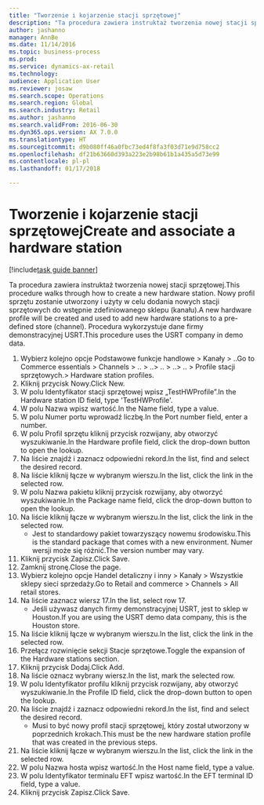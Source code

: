 ```yaml
--- 
title: "Tworzenie i kojarzenie stacji sprzętowej"
description: "Ta procedura zawiera instruktaż tworzenia nowej stacji sprzętowej."
author: jashanno
manager: AnnBe
ms.date: 11/14/2016
ms.topic: business-process
ms.prod: 
ms.service: dynamics-ax-retail
ms.technology: 
audience: Application User
ms.reviewer: josaw
ms.search.scope: Operations
ms.search.region: Global
ms.search.industry: Retail
ms.author: jashanno
ms.search.validFrom: 2016-06-30
ms.dyn365.ops.version: AX 7.0.0
ms.translationtype: HT
ms.sourcegitcommit: d9b080ff46a0fbc73ed4f8fa3f03d71e9d758cc2
ms.openlocfilehash: df21b63660d393a223e2b98b61b1a435a5d73e99
ms.contentlocale: pl-pl
ms.lasthandoff: 01/17/2018

---
```

# <a name="create-and-associate-a-hardware-station"></a><span data-ttu-id="260a2-103">Tworzenie i kojarzenie stacji sprzętowej</span><span class="sxs-lookup"><span data-stu-id="260a2-103">Create and associate a hardware station</span></span>

[!include[task guide banner](../includes/task-guide-banner.md)]

<span data-ttu-id="260a2-104">Ta procedura zawiera instruktaż tworzenia nowej stacji sprzętowej.</span><span class="sxs-lookup"><span data-stu-id="260a2-104">This procedure walks through how to create a new hardware station.</span></span> <span data-ttu-id="260a2-105">Nowy profil sprzętu zostanie utworzony i użyty w celu dodania nowych stacji sprzętowych do wstępnie zdefiniowanego sklepu (kanału).</span><span class="sxs-lookup"><span data-stu-id="260a2-105">A new hardware profile will be created and used to add new hardware stations to a pre-defined store (channel).</span></span> <span data-ttu-id="260a2-106">Procedura wykorzystuje dane firmy demonstracyjnej USRT.</span><span class="sxs-lookup"><span data-stu-id="260a2-106">This procedure uses the USRT company in demo data.</span></span>

1. <span data-ttu-id="260a2-107">Wybierz kolejno opcje Podstawowe funkcje handlowe > Kanały > ..</span><span class="sxs-lookup"><span data-stu-id="260a2-107">Go to Commerce essentials > Channels > ..</span></span> <span data-ttu-id="260a2-108">> ..</span><span class="sxs-lookup"><span data-stu-id="260a2-108">> ..</span></span> <span data-ttu-id="260a2-109">> ..</span><span class="sxs-lookup"><span data-stu-id="260a2-109">> ..</span></span> <span data-ttu-id="260a2-110">> Profile stacji sprzętowych.</span><span class="sxs-lookup"><span data-stu-id="260a2-110">> Hardware station profiles.</span></span>
2. <span data-ttu-id="260a2-111">Kliknij przycisk Nowy.</span><span class="sxs-lookup"><span data-stu-id="260a2-111">Click New.</span></span>
3. <span data-ttu-id="260a2-112">W polu Identyfikator stacji sprzętowej wpisz „TestHWProfile”.</span><span class="sxs-lookup"><span data-stu-id="260a2-112">In the Hardware station ID field, type 'TestHWProfile'.</span></span>
4. <span data-ttu-id="260a2-113">W polu Nazwa wpisz wartość.</span><span class="sxs-lookup"><span data-stu-id="260a2-113">In the Name field, type a value.</span></span>
5. <span data-ttu-id="260a2-114">W polu Numer portu wprowadź liczbę.</span><span class="sxs-lookup"><span data-stu-id="260a2-114">In the Port number field, enter a number.</span></span>
6. <span data-ttu-id="260a2-115">W polu Profil sprzętu kliknij przycisk rozwijany, aby otworzyć wyszukiwanie.</span><span class="sxs-lookup"><span data-stu-id="260a2-115">In the Hardware profile field, click the drop-down button to open the lookup.</span></span>
7. <span data-ttu-id="260a2-116">Na liście znajdź i zaznacz odpowiedni rekord.</span><span class="sxs-lookup"><span data-stu-id="260a2-116">In the list, find and select the desired record.</span></span>
8. <span data-ttu-id="260a2-117">Na liście kliknij łącze w wybranym wierszu.</span><span class="sxs-lookup"><span data-stu-id="260a2-117">In the list, click the link in the selected row.</span></span>
9. <span data-ttu-id="260a2-118">W polu Nazwa pakietu kliknij przycisk rozwijany, aby otworzyć wyszukiwanie.</span><span class="sxs-lookup"><span data-stu-id="260a2-118">In the Package name field, click the drop-down button to open the lookup.</span></span>
10. <span data-ttu-id="260a2-119">Na liście kliknij łącze w wybranym wierszu.</span><span class="sxs-lookup"><span data-stu-id="260a2-119">In the list, click the link in the selected row.</span></span>
    * <span data-ttu-id="260a2-120">Jest to standardowy pakiet towarzyszący nowemu środowisku.</span><span class="sxs-lookup"><span data-stu-id="260a2-120">This is the standard package that comes with a new environment.</span></span> <span data-ttu-id="260a2-121">Numer wersji może się różnić.</span><span class="sxs-lookup"><span data-stu-id="260a2-121">The version number may vary.</span></span>  
11. <span data-ttu-id="260a2-122">Kliknij przycisk Zapisz.</span><span class="sxs-lookup"><span data-stu-id="260a2-122">Click Save.</span></span>
12. <span data-ttu-id="260a2-123">Zamknij stronę.</span><span class="sxs-lookup"><span data-stu-id="260a2-123">Close the page.</span></span>
13. <span data-ttu-id="260a2-124">Wybierz kolejno opcje Handel detaliczny i inny > Kanały > Wszystkie sklepy sieci sprzedaży.</span><span class="sxs-lookup"><span data-stu-id="260a2-124">Go to Retail and commerce > Channels > All retail stores.</span></span>
14. <span data-ttu-id="260a2-125">Na liście zaznacz wiersz 17.</span><span class="sxs-lookup"><span data-stu-id="260a2-125">In the list, select row 17.</span></span>
    * <span data-ttu-id="260a2-126">Jeśli używasz danych firmy demonstracyjnej USRT, jest to sklep w Houston.</span><span class="sxs-lookup"><span data-stu-id="260a2-126">If you are using the USRT demo data company, this is the Houston store.</span></span>  
15. <span data-ttu-id="260a2-127">Na liście kliknij łącze w wybranym wierszu.</span><span class="sxs-lookup"><span data-stu-id="260a2-127">In the list, click the link in the selected row.</span></span>
16. <span data-ttu-id="260a2-128">Przełącz rozwinięcie sekcji Stacje sprzętowe.</span><span class="sxs-lookup"><span data-stu-id="260a2-128">Toggle the expansion of the Hardware stations section.</span></span>
17. <span data-ttu-id="260a2-129">Kliknij przycisk Dodaj.</span><span class="sxs-lookup"><span data-stu-id="260a2-129">Click Add.</span></span>
18. <span data-ttu-id="260a2-130">Na liście oznacz wybrany wiersz.</span><span class="sxs-lookup"><span data-stu-id="260a2-130">In the list, mark the selected row.</span></span>
19. <span data-ttu-id="260a2-131">W polu Identyfikator profilu kliknij przycisk rozwijany, aby otworzyć wyszukiwanie.</span><span class="sxs-lookup"><span data-stu-id="260a2-131">In the Profile ID field, click the drop-down button to open the lookup.</span></span>
20. <span data-ttu-id="260a2-132">Na liście znajdź i zaznacz odpowiedni rekord.</span><span class="sxs-lookup"><span data-stu-id="260a2-132">In the list, find and select the desired record.</span></span>
    * <span data-ttu-id="260a2-133">Musi to być nowy profil stacji sprzętowej, który został utworzony w poprzednich krokach.</span><span class="sxs-lookup"><span data-stu-id="260a2-133">This must be the new hardware station profile that was created in the previous steps.</span></span>  
21. <span data-ttu-id="260a2-134">Na liście kliknij łącze w wybranym wierszu.</span><span class="sxs-lookup"><span data-stu-id="260a2-134">In the list, click the link in the selected row.</span></span>
22. <span data-ttu-id="260a2-135">W polu Nazwa hosta wpisz wartość.</span><span class="sxs-lookup"><span data-stu-id="260a2-135">In the Host name field, type a value.</span></span>
23. <span data-ttu-id="260a2-136">W polu Identyfikator terminalu EFT wpisz wartość.</span><span class="sxs-lookup"><span data-stu-id="260a2-136">In the EFT terminal ID field, type a value.</span></span>
24. <span data-ttu-id="260a2-137">Kliknij przycisk Zapisz.</span><span class="sxs-lookup"><span data-stu-id="260a2-137">Click Save.</span></span>


